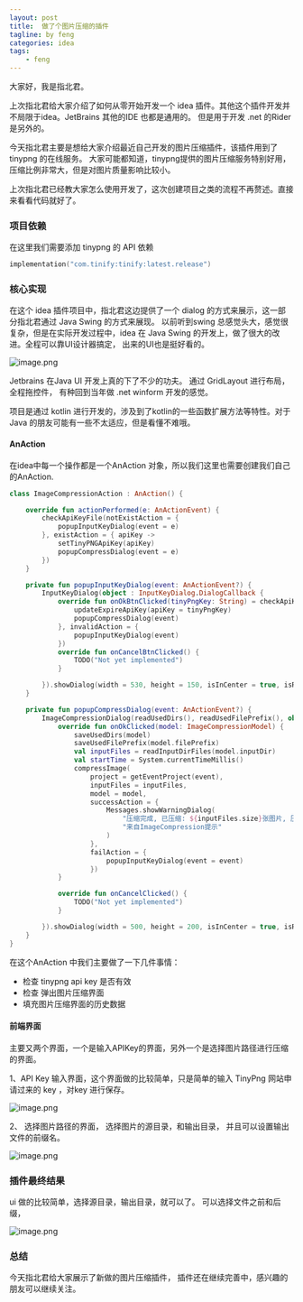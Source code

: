 ```yaml
---
layout: post
title:  做了个图片压缩的插件
tagline: by feng
categories: idea
tags: 
    - feng
---
```


大家好，我是指北君。
​

上次指北君给大家介绍了如何从零开始开发一个 idea 插件。其他这个插件开发并不局限于idea。JetBrains 其他的IDE 也都是通用的。 但是用于开发 .net 的Rider 是另外的。
​
<!--more-->

今天指北君主要是想给大家介绍最近自己开发的图片压缩插件，该插件用到了 tinypng 的在线服务。 大家可能都知道，tinypng提供的图片压缩服务特别好用，压缩比例非常大，但是对图片质量影响比较小。
​

上次指北君已经教大家怎么使用开发了，这次创建项目之类的流程不再赘述。直接来看看代码就好了。
### 项目依赖
在这里我们需要添加 tinypng 的 API 依赖

```kotlin
implementation("com.tinify:tinify:latest.release")
```
### 核心实现
在这个 idea 插件项目中，指北君这边提供了一个 dialog 的方式来展示，这一部分指北君通过 Java Swing 的方式来展现。 以前听到swing 总感觉头大，感觉很复杂，但是在实际开发过程中，idea 在 Java Swing 的开发上，做了很大的改进。全程可以靠UI设计器搞定， 出来的UI也是挺好看的。
​

![image.png](https://img-blog.csdnimg.cn/img_convert/61da530cda15f0eb4034869cd229c64d.png)


Jetbrains 在Java UI 开发上真的下了不少的功夫。 通过 GridLayout 进行布局，全程拖控件， 有种回到当年做 .net winform 开发的感觉。
​

项目是通过 kotlin 进行开发的，涉及到了kotlin的一些函数扩展方法等特性。对于Java 的朋友可能有一些不太适应，但是看懂不难哦。
​

#### AnAction
在idea中每一个操作都是一个AnAction 对象，所以我们这里也需要创建我们自己的AnAction.
```kotlin
class ImageCompressionAction : AnAction() {

    override fun actionPerformed(e: AnActionEvent) {
        checkApiKeyFile(notExistAction = {
            popupInputKeyDialog(event = e)
        }, existAction = { apiKey ->
            setTinyPNGApiKey(apiKey)
            popupCompressDialog(event = e)
        })
    }

    private fun popupInputKeyDialog(event: AnActionEvent?) {
        InputKeyDialog(object : InputKeyDialog.DialogCallback {
            override fun onOkBtnClicked(tinyPngKey: String) = checkApiKeyValid(project = getEventProject(event), apiKey = tinyPngKey, validAction = {
                updateExpireApiKey(apiKey = tinyPngKey)
                popupCompressDialog(event)
            }, invalidAction = {
                popupInputKeyDialog(event)
            })
            override fun onCancelBtnClicked() {
                TODO("Not yet implemented")
            }

        }).showDialog(width = 530, height = 150, isInCenter = true, isResizable = false)
    }

    private fun popupCompressDialog(event: AnActionEvent?) {
        ImageCompressionDialog(readUsedDirs(), readUsedFilePrefix(), object : DialogCallback {
            override fun onOkClicked(model: ImageCompressionModel) {
                saveUsedDirs(model)
                saveUsedFilePrefix(model.filePrefix)
                val inputFiles = readInputDirFiles(model.inputDir)
                val startTime = System.currentTimeMillis()
                compressImage(
                    project = getEventProject(event),
                    inputFiles = inputFiles,
                    model = model,
                    successAction = {
                        Messages.showWarningDialog(
                            "压缩完成, 已压缩: ${inputFiles.size}张图片, 压缩总时长共计: ${(System.currentTimeMillis() - startTime) / 1000}s",
                            "来自ImageCompression提示"
                        )
                    },
                    failAction = {
                        popupInputKeyDialog(event = event)
                    })
            }

            override fun onCancelClicked() {
                TODO("Not yet implemented")
            }

        }).showDialog(width = 500, height = 200, isInCenter = true, isResizable = false)
    }
}
```
在这个AnAction 中我们主要做了一下几件事情：

- 检查 tinypng api key 是否有效
- 检查 弹出图片压缩界面
- 填充图片压缩界面的历史数据
  
#### 前端界面
主要又两个界面，一个是输入APIKey的界面，另外一个是选择图片路径进行压缩的界面。


1、API Key 输入界面，这个界面做的比较简单，只是简单的输入 TinyPng 网站申请过来的 key ，对key 进行保存。

![image.png](https://img-blog.csdnimg.cn/img_convert/f43aa55f48faf1dd384a94eff99b29f6.png)

2、 选择图片路径的界面， 选择图片的源目录，和输出目录， 并且可以设置输出文件的前缀名。

![image.png](https://img-blog.csdnimg.cn/img_convert/9eb8a78b6b9deda88da21be0ee260e44.png)

### 插件最终结果

ui 做的比较简单，选择源目录，输出目录，就可以了。 可以选择文件之前和后缀，

![image.png](https://img-blog.csdnimg.cn/img_convert/c004d79828a8f98bf55f796ce7150959.png)

### 总结

今天指北君给大家展示了新做的图片压缩插件， 插件还在继续完善中，感兴趣的朋友可以继续关注。
